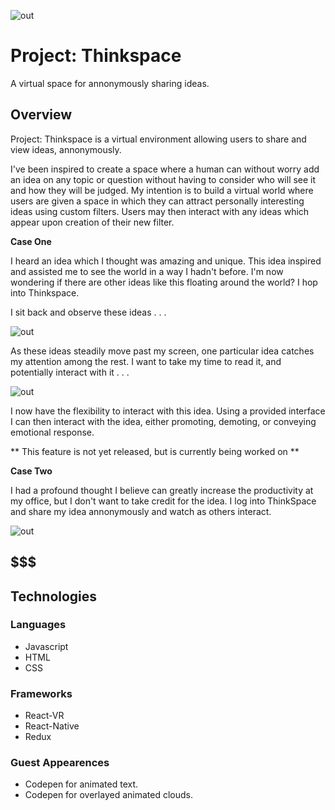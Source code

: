 

![out](https://user-images.githubusercontent.com/27021764/34580061-87fc5ace-f159-11e7-8453-272fbda16a4b.png)
# Project: Thinkspace
A virtual space for annonymously sharing ideas. 

## Overview
 

Project: Thinkspace is a virtual environment allowing users to share and view ideas, annonymously.



I've been inspired to create a space where a human can without worry add an idea on any topic or question without having to consider who will see it and how they will be judged. My intention is to build a virtual world where users are given a space in which they can attract personally interesting ideas using custom filters. Users may then interact with any ideas which appear upon creation of their new filter. 

**Case One**

I heard an idea which I thought was amazing and unique. This idea inspired and assisted me to see the world in a way I hadn't before. I'm now wondering if there are other ideas like this floating around the world? I hop into Thinkspace.

I sit back and observe these ideas . . .

![out](https://user-images.githubusercontent.com/27021764/34579187-f1b288c0-f155-11e7-83f3-0c18b24929a1.gif)

As these ideas steadily move past my screen, one particular idea catches my attention among the rest. I want to take my time to read it, and potentially interact with it . . . 

![out](https://user-images.githubusercontent.com/27021764/34580783-30235052-f15c-11e7-8ec8-2ade21c7d7d2.gif)


I now have the flexibility to interact with this idea. Using a provided interface I can then interact with the idea, either promoting, demoting, or conveying emotional response.

** This feature is not yet released, but is currently being worked on ** 

**Case Two**

I had a profound thought I believe can greatly increase the productivity at my office, but I don't want to take credit for the idea. I log into ThinkSpace and share my idea annonymously and watch as others interact. 

![out](https://user-images.githubusercontent.com/27021764/34581609-16e916a0-f15f-11e7-9209-d9babab4cd9e.gif)


## $$$

## Technologies

### Languages
* Javascript
* HTML
* CSS

### Frameworks
* React-VR
* React-Native
* Redux

### Guest Appearences
* Codepen for animated text.
* Codepen for overlayed animated clouds.

